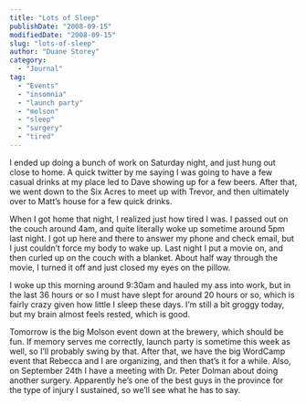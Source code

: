 ```yaml
---
title: "Lots of Sleep"
publishDate: "2008-09-15"
modifiedDate: "2008-09-15"
slug: "lots-of-sleep"
author: "Duane Storey"
category:
  - "Journal"
tag:
  - "Events"
  - "insomnia"
  - "launch party"
  - "molson"
  - "sleep"
  - "surgery"
  - "tired"
---
```


I ended up doing a bunch of work on Saturday night, and just hung out close to home. A quick twitter by me saying I was going to have a few casual drinks at my place led to Dave showing up for a few beers. After that, we went down to the Six Acres to meet up with Trevor, and then ultimately over to Matt’s house for a few quick drinks.

When I got home that night, I realized just how tired I was. I passed out on the couch around 4am, and quite literally woke up sometime around 5pm last night. I got up here and there to answer my phone and check email, but I just couldn’t force my body to wake up. Last night I put a movie on, and then curled up on the couch with a blanket. About half way through the movie, I turned it off and just closed my eyes on the pillow.

I woke up this morning around 9:30am and hauled my ass into work, but in the last 36 hours or so I must have slept for around 20 hours or so, which is fairly crazy given how little I sleep these days. I’m still a bit groggy today, but my brain almost feels rested, which is good.

Tomorrow is the big Molson event down at the brewery, which should be fun. If memory serves me correctly, launch party is sometime this week as well, so I’ll probably swing by that. After that, we have the big WordCamp event that Rebecca and I are organizing, and then that’s it for a while. Also, on September 24th I have a meeting with Dr. Peter Dolman about doing another surgery. Apparently he’s one of the best guys in the province for the type of injury I sustained, so we’ll see what he has to say.